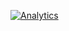 [![Analytics](https://github.com/ericczekner/ga-beacon/UA-80322562-1/PROOFPOINTS)](https://github.com/ericczekner/ga-beacon-et)
